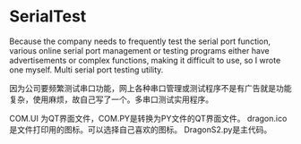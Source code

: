 # SerialTest
Because the company needs to frequently test the serial port function, various online serial port management or testing programs either have advertisements or complex functions, making it difficult to use, so I wrote one myself. Multi serial port testing utility.

因为公司要频繁测试串口功能，网上各种串口管理或测试程序不是有广告就是功能复杂，使用麻烦，故自己写了一个。多串口测试实用程序。

COM.UI 为QT界面文件，COM.PY是转换为PY文件的QT界面文件。
dragon.ico 是文件打印用的图标。可以选择自己喜欢的图标。
DragonS2.py是主代码。

